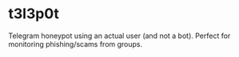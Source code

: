 # t3l3p0t
Telegram honeypot using an actual user (and not a bot). Perfect for monitoring phishing/scams from groups.

